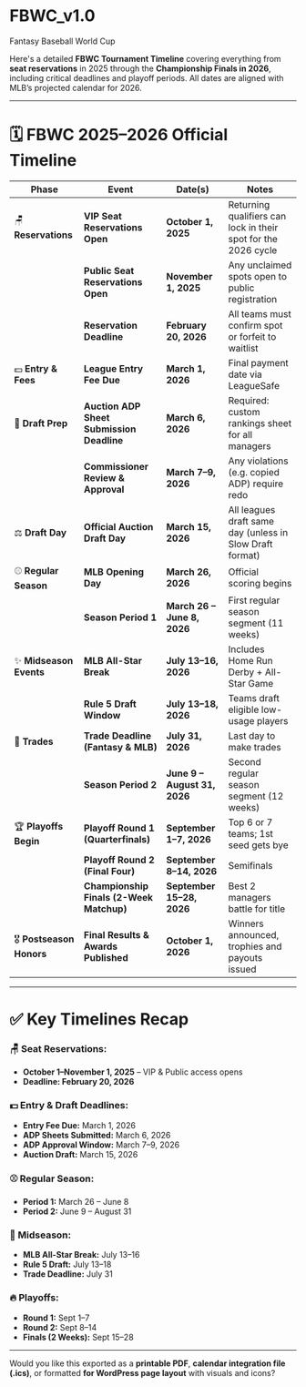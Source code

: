 # FBWC_v1.0
Fantasy Baseball World Cup 


Here's a detailed **FBWC Tournament Timeline** covering everything from **seat reservations** in 2025 through the **Championship Finals in 2026**, including critical deadlines and playoff periods. All dates are aligned with MLB’s projected calendar for 2026.

---

# 🗓️ **FBWC 2025–2026 Official Timeline**

| Phase                     | Event                                     | Date(s)                      | Notes                                                          |
| ------------------------- | ----------------------------------------- | ---------------------------- | -------------------------------------------------------------- |
| 🪑 **Reservations**       | **VIP Seat Reservations Open**            | **October 1, 2025**          | Returning qualifiers can lock in their spot for the 2026 cycle |
|                           | **Public Seat Reservations Open**         | **November 1, 2025**         | Any unclaimed spots open to public registration                |
|                           | **Reservation Deadline**                  | **February 20, 2026**        | All teams must confirm spot or forfeit to waitlist             |
| 💵 **Entry & Fees**       | **League Entry Fee Due**                  | **March 1, 2026**            | Final payment date via LeagueSafe                              |
| 📜 **Draft Prep**         | **Auction ADP Sheet Submission Deadline** | **March 6, 2026**            | Required: custom rankings sheet for all managers               |
|                           | **Commissioner Review & Approval**        | **March 7–9, 2026**          | Any violations (e.g. copied ADP) require redo                  |
| ⚖️ **Draft Day**          | **Official Auction Draft Day**            | **March 15, 2026**           | All leagues draft same day (unless in Slow Draft format)       |
| ⚾ **Regular Season**      | **MLB Opening Day**                       | **March 26, 2026**           | Official scoring begins                                        |
|                           | **Season Period 1**                       | **March 26 – June 8, 2026**  | First regular season segment (11 weeks)                        |
| ✨ **Midseason Events**    | **MLB All-Star Break**                    | **July 13–16, 2026**         | Includes Home Run Derby + All-Star Game                        |
|                           | **Rule 5 Draft Window**                   | **July 13–18, 2026**         | Teams draft eligible low-usage players                         |
| 🔁 **Trades**             | **Trade Deadline (Fantasy & MLB)**        | **July 31, 2026**            | Last day to make trades                                        |
|                           | **Season Period 2**                       | **June 9 – August 31, 2026** | Second regular season segment (12 weeks)                       |
| 🏆 **Playoffs Begin**     | **Playoff Round 1 (Quarterfinals)**       | **September 1–7, 2026**      | Top 6 or 7 teams; 1st seed gets bye                            |
|                           | **Playoff Round 2 (Final Four)**          | **September 8–14, 2026**     | Semifinals                                                     |
|                           | **Championship Finals (2-Week Matchup)**  | **September 15–28, 2026**    | Best 2 managers battle for title                               |
| 🎖️ **Postseason Honors** | **Final Results & Awards Published**      | **October 1, 2026**          | Winners announced, trophies and payouts issued                 |

---

# ✅ **Key Timelines Recap**

### 🪑 Seat Reservations:

* **October 1–November 1, 2025** – VIP & Public access opens
* **Deadline: February 20, 2026**

### 💵 Entry & Draft Deadlines:

* **Entry Fee Due:** March 1, 2026
* **ADP Sheets Submitted:** March 6, 2026
* **ADP Approval Window:** March 7–9, 2026
* **Auction Draft:** March 15, 2026

### ⚾ Regular Season:

* **Period 1:** March 26 – June 8
* **Period 2:** June 9 – August 31

### 🌟 Midseason:

* **MLB All-Star Break:** July 13–16
* **Rule 5 Draft:** July 13–18
* **Trade Deadline:** July 31

### 🔥 Playoffs:

* **Round 1:** Sept 1–7
* **Round 2:** Sept 8–14
* **Finals (2 Weeks):** Sept 15–28

---

Would you like this exported as a **printable PDF**, **calendar integration file (.ics)**, or formatted **for WordPress page layout** with visuals and icons?
